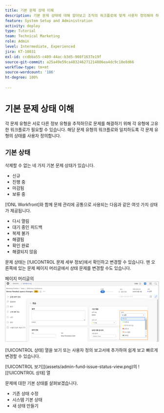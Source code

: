 ```yaml
---
title: 기본 문제 상태 이해
description: 기본 문제 상태에 대해 알아보고 조직의 워크플로에 맞게 사용자 정의해야 하는 이유를 알아봅니다.
feature: System Setup and Administration
activity: deploy
type: Tutorial
team: Technical Marketing
role: Admin
level: Intermediate, Experienced
jira: KT-10031
exl-id: ccdbba55-c409-44ac-b3d5-908f1637e19f
source-git-commit: a25a49e59ca483246271214886ea4dc9c10e8d66
workflow-type: tm+mt
source-wordcount: '186'
ht-degree: 100%

---
```


# 기본 문제 상태 이해

각 문제 유형은 서로 다른 정보 유형을 추적하므로 문제를 해결하기 위해 각 유형에 고유한 워크플로가 필요할 수 있습니다. 해당 문제 유형의 워크플로와 일치하도록 각 문제 유형의 상태를 사용자 정의합니다.

<!---
add URL in paragraph below
--->

## 기본 상태

삭제할 수 없는 네 가지 기본 문제 상태가 있습니다.

* 신규
* 진행 중
* 마감됨
* 보류 중

[!DNL Workfront]와 함께 문제 관리에 공통으로 사용되는 다음과 같은 여섯 가지 상태가 제공됩니다.

* 다시 열림
* 대기 중인 피드백
* 복제 불가
* 해결됨
* 확인 완료
* 해결되지 않음

<!---
need URL in paragraph below
--->


문제 상태는 [!UICONTROL 문제 세부 정보]에서 확인하고 변경할 수 있습니다. 맨 오른쪽에 있는 문제 페이지 머리글에서 상태 문제를 변경할 수도 있습니다.

페이지 머리글의 ![[!UICONTROL 상태] 옵션 [!UICONTROL 문제 세부 정보] 페이지](assets/admin-fund-issue-details-status.png)

[!UICONTROL 상태] 열을 보기 또는 사용자 정의 보고서에 추가하여 쉽게 보고 빠르게 변경할 수 있습니다.

[!UICONTROL 보기]](assets/admin-fund-issue-status-view.png)의 ![[!UICONTROL 상태] 열

<!---
link the bullets below to the articles
--->

문제에 대한 기본 상태를 살펴보겠습니다.

* 기존 상태 수정
* 시스템 기본 상태
* 새 상태 만들기
